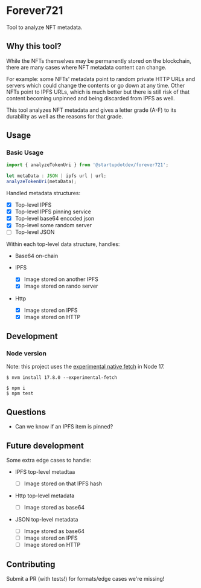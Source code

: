 # Forever721

Tool to analyze NFT metadata.

## Why this tool?

While the NFTs themselves may be permanently stored on the blockchain, there are many cases where NFT metadata content can change.

For example: some NFTs' metadata point to random private HTTP URLs and servers which could change the contents or go down at any time. Other NFTs point to IPFS URLs, which is much better but there is still risk of that content becoming unpinned and being discarded from IPFS as well.

This tool analyzes NFT metadata and gives a letter grade (A-F) to its durability as well as the reasons for that grade.

## Usage

### Basic Usage

```js
import { analyzeTokenUri } from '@startupdotdev/forever721';

let metaData : JSON | ipfs url | url;
analyzeTokenUri(metaData);
```

Handled metadata structures:

- [x] Top-level IPFS
- [x] Top-level IPFS pinning service
- [x] Top-level base64 encoded json
- [x] Top-level some random server
- [ ] Top-level JSON

Within each top-level data structure, handles:

- Base64 on-chain

- IPFS

  - [x] Image stored on another IPFS
  - [x] Image stored on rando server

- Http

  - [x] Image stored on IPFS
  - [x] Image stored on HTTP

## Development

### Node version

Note: this project uses the [experimental native fetch](https://github.com/nodejs/node/commit/6ec225392675c92b102d3caad02ee3a157c9d1b7) in Node 17.

```
$ nvm install 17.8.0 --experimental-fetch
```

```
$ npm i
$ npm test
```

## Questions

- Can we know if an IPFS item is pinned?

## Future development

Some extra edge cases to handle:

- IPFS top-level metadtaa

  - [ ] Image stored on that IPFS hash

- Http top-level metadata

  - [ ] Image stored as base64

- JSON top-level metadata
  - [ ] Image stored as base64
  - [ ] Image stored on IPFS
  - [ ] Image stored on HTTP

## Contributing

Submit a PR (with tests!) for formats/edge cases we're missing!
